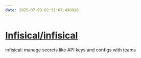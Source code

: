```yaml
---
date: 2025-07-03 02:31:07.490818
---
```


# [Infisical/infisical](https://github.com/Infisical/infisical)

infisical: manage secrets like API keys and configs with teams